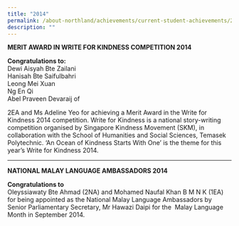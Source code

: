 ```yaml
---
title: "2014"
permalink: /about-northland/achievements/current-student-achievements/2014/
description: ""
---
```

<p><strong>MERIT AWARD IN WRITE FOR KINDNESS COMPETITION 2014</strong></p>
<p><strong>Congratulations to:<br /></strong>Dewi Aisyah Bte Zailani<br />Hanisah Bte Saifulbahri<br />Leong Mei Xuan<br />Ng En Qi<br />Abel Praveen Devaraij of</p>
<p>2EA and Ms Adeline Yeo for achieving a&nbsp;Merit Award in the Write for Kindness 2014 competition.&nbsp;Write for Kindness is a national story-writing competition organised by Singapore Kindness Movement (SKM), in collaboration with the School of Humanities and Social Sciences, Temasek Polytechnic. &lsquo;An Ocean of Kindness Starts With One&rsquo; is the theme for this year&rsquo;s Write for Kindness 2014.</p>
<hr>
<p><strong>NATIONAL MALAY LANGUAGE AMBASSADORS 2014</strong></p>
<p><strong>Congratulations to<br /></strong>Oleyssiawaty Bte Ahmad (2NA) and&nbsp;Mohamed Naufal Khan B M N K (1EA) for being appointed as the&nbsp;National Malay Language Ambassadors&nbsp;by Senior Parliamentary Secretary, Mr Hawazi Daipi for the &nbsp;Malay Language Month in September 2014.</p>